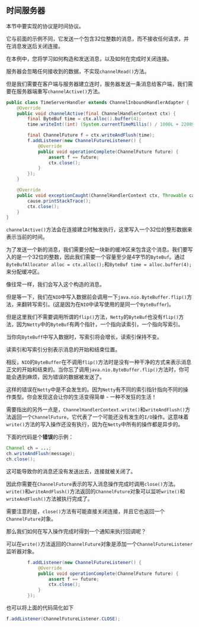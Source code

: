 ## 时间服务器

本节中要实现的协议是时间协议。

它与前面的示例不同，它发送一个包含32位整数的消息，而不接收任何请求，并在消息发送后关闭连接。

在本例中，您将学习如何构造和发送消息，以及如何在完成时关闭连接。

服务器会忽略任何接收到的数据，不实现`channelRead()`方法。

但是我们需要在客户端与服务器建立连时，服务器发送一条消息给客户端，我们需要在服务器端重写`channelActive()`方法。

```java
public class TimeServerHandler extends ChannelInboundHandlerAdapter {
    @Override
    public void channelActive(final ChannelHandlerContext ctx) {
        final ByteBuf time = ctx.alloc().buffer(4);
        time.writeInt((int) (System.currentTimeMillis() / 1000L + 2208988800L));

        final ChannelFuture f = ctx.writeAndFlush(time);
        f.addListener(new ChannelFutureListener() {
            @Override
            public void operationComplete(ChannelFuture future) {
                assert f == future;
                ctx.close();
            }
        });
    }

    @Override
    public void exceptionCaught(ChannelHandlerContext ctx, Throwable cause) {
        cause.printStackTrace();
        ctx.close();
    }
}
```



`channelActive()`方法会在连接建立时触发执行，这里写入一个32位的整形数据来表示当前的时间。

为了发送一个新的消息，我们需要分配一块新的缓冲区来包含这个消息。我们要写入的是一个32位的整数，因此我们需要一个容量至少是4字节的`ByteBuf`。通过`ByteBufAllocator alloc = ctx.alloc();`和`ByteBuf time = alloc.buffer(4);`来分配缓冲区。

像往常一样，我们会写入这个构造的消息。

但是等一下，我们在`NIO`中写入数据前会调用一下`java.nio.ByteBuffer.flip()`方法，来翻转写索引。(这是因为在`NIO`中读写使用的是同一个`ByteBuffer`)。

但是这里我们不需要调用所谓的`flip()`方法，`Netty`的`ByteBuf`也没有`flip()`方法，因为`Netty`中的`ByteBuf`有两个指针，一个指向读索引，一个指向写索引。

当你向`ByteBuff`中写入数据时，写索引将会增长，读索引保持不变。

读索引和写索引分别表示消息的开始和结束位置。

相反，`NIO`的`ByteBuffer`在不调用`flip()`方法时是没有一种干净的方式来表示消息正文的开始和结束的。当你忘了调用`java.nio.ByteBuffer.flip()`方法时，你可能会遇到麻烦，因为错误的数据被发送了。

这样的错误在`Netty`中是不会发生的。因为`Netty`有不同的索引指针指向不同的操作类型。你会发现这会让你的生活变得简单 - 一种不发狂的生活！

需要指出的另外一点是，`ChannelHandlerContext.write()`和`writeAndFlush()`方法返回一个`ChannelFuture`，它代表了一个可能还没有发生的`I/O`操作。这意味着`write()`方法的写入操作还没有执行，因为在`Netty`中所有的操作都是异步的。

下面的代码是个**错误**的示例：

```java
Channel ch = ...;
ch.writeAndFlush(message);
ch.close();
```

这可能导致你的消息还没有发送出去，连接就被关闭了。

因此你需要在`ChannelFuture`表示的写入消息操作完成时调用`close()`方法。`write()`和`writeAndFlush()`方法返回的`ChannelFuture`对象可以监听`write()`和`writeAndFlush()`方法被执行完成了。

需要注意的是，`close()`方法有可能直接关闭连接，并且它也返回一个`ChannelFuture`对象。

那么我们如何在写入操作完成时得到一个通知来执行回调呢？

可以在`write()`方法返回的`ChannelFuture`对象是添加一个`ChannelFutureListener`监听器对象。

```java
        f.addListener(new ChannelFutureListener() {
            @Override
            public void operationComplete(ChannelFuture future) {
                assert f == future;
                ctx.close();
            }
        });
```

也可以将上面的代码简化如下

```java
f.addListener(ChannelFutureListener.CLOSE);
```

